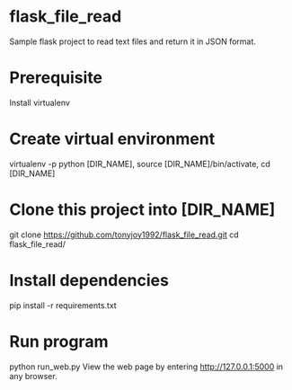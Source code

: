 # flask_file_read
Sample flask project to read text files and return it in JSON format.

# Prerequisite
Install virtualenv

# Create virtual environment
virtualenv -p python [DIR_NAME], 
source [DIR_NAME]/bin/activate, 
cd [DIR_NAME]

# Clone this project into [DIR_NAME]
git clone https://github.com/tonyjoy1992/flask_file_read.git
cd flask_file_read/

# Install dependencies
pip install -r requirements.txt

# Run program
python run_web.py
View the web page by entering http://127.0.0.1:5000 in any browser.
